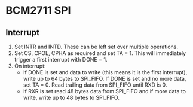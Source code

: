 # BCM2711 SPI

## Interrupt
 1. Set INTR and INTD. These can be left set over multiple operations.
 2. Set CS, CPOL, CPHA as required and set TA = 1. This will immediately trigger a first interrupt with DONE = 1.
 3. On interrupt:
    - If DONE is set and data to write (this means it is the first interrupt), write up to 64 bytes to SPI_FIFO. If DONE is
 set and no more data, set TA = 0. Read trailing data from SPI_FIFO until RXD is 0.
    - If RXR is set read 48 bytes data from SPI_FIFO and if more data to write, write up to 48 bytes to SPI_FIFO.